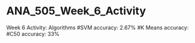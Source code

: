 # ANA_505_Week_6_Activity
Week 6 Activity: Algorithms 
#SVM accuracy: 2.67%
#K Means accuracy:
#C50 accuracy: 33%
